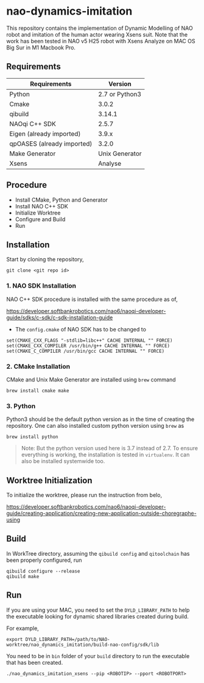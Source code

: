 # nao-dynamics-imitation

This repository contains the implementation of Dynamic Modelling of NAO robot and imitation of the human actor wearing Xsens suit. Note that the work has been tested in NAO v5 H25 robot with Xsens Analyze on MAC OS Big Sur in M1 Macbook Pro.

## Requirements

| Requirements               | Version        |
| -------------------------- | -------------- |
| Python                     | 2.7 or Python3 |
| Cmake                      | 3.0.2          |
| qibuild                    | 3.14.1         |
| NAOqi C++ SDK              | 2.5.7          |
| Eigen (already imported)   | 3.9.x          |
| qpOASES (already imported) | 3.2.0          |
| Make Generator             | Unix Generator |
| Xsens                      | Analyse        |

## Procedure

- Install CMake, Python and Generator
- Install NAO C++ SDK
- Initialize Worktree
- Configure and Build
- Run

## Installation

Start by cloning the repository,

```
git clone <git repo id>
```

### 1. NAO SDK Installation

NAO C++ SDK procedure is installed with the same procedure as of,

https://developer.softbankrobotics.com/nao6/naoqi-developer-guide/sdks/c-sdk/c-sdk-installation-guide

- The `config.cmake` of NAO SDK has to be changed to

```
set(CMAKE_CXX_FLAGS "-stdlib=libc++" CACHE INTERNAL "" FORCE)
set(CMAKE_CXX_COMPILER /usr/bin/g++ CACHE INTERNAL "" FORCE)
set(CMAKE_C_COMPILER /usr/bin/gcc CACHE INTERNAL "" FORCE)
```

### 2. CMake Installation

CMake and Unix Make Generator are installed using `brew` command

```
brew install cmake make
```

### 3. Python

Python3 should be the default python version as in the time of creating the repository. One can also installed custom python version using `brew` as

```
brew install python
```

> Note: But the python version used here is 3.7 instead of 2.7. To ensure everything is working, the installation is tested in `virtualenv`. It can also be installed systemwide too.

## Worktree Initialization

To initialize the worktree, please run the instruction from belo,

https://developer.softbankrobotics.com/nao6/naoqi-developer-guide/creating-application/creating-new-application-outside-choregraphe-using

## Build

In WorkTree directory, assuming the `qibuild config` and `qitoolchain` has been properly configured, run

```
qibuild configure --release
qibuild make
```

## Run

If you are using your MAC, you need to set the `DYLD_LIBRARY_PATH` to help the executable looking for dynamic shared libraries created during build.

For example,

```
export DYLD_LIBRARY_PATH=/path/to/NAO-worktree/nao_dynamics_imitation/build-nao-config/sdk/lib
```

You need to be in `bin` folder of your `build` directory to run the executable that has been created.

```
./nao_dynamics_imitation_xsens --pip <ROBOTIP> --pport <ROBOTPORT>
```
